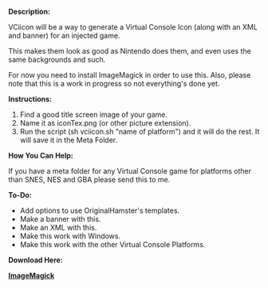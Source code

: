 <b>Description:</b>

<p>
VCiicon will be a way to generate a Virtual Console Icon (along with an XML and banner) for an injected game.

This makes them look as good as Nintendo does them, and even uses the same backgrounds and such.

For now you need to install ImageMagick in order to use this. Also, please note that this is a work in progress so not everything's done yet.
</p>

<b>Instructions:</b>

<ol>
 <li>Find a good title screen image of your game.</li>
 <li>Name it as iconTex.png (or other picture extension).</li>
 <li>Run the script (sh vciicon.sh "name of platform") and it will do the rest. It will save it in the Meta Folder.</li>
</ol>

<b>How You Can Help:</b>

<p>
If you have a meta folder for any Virtual Console game for platforms other than SNES, NES and GBA please send this to me.
</p>

<b>To-Do:</b>

<ul>
 <li>Add options to use OriginalHamster's templates.</li>
 <li>Make a banner with this.</li>
 <li>Make an XML with this.</li>
 <li>Make this work with Windows.</li>
 <li>Make this work with the other Virtual Console Platforms.</li>
</ul>

<b>Download Here:</b>

<b><a href="http://www.imagemagick.org/script/binary-releases.php">ImageMagick</a></b>